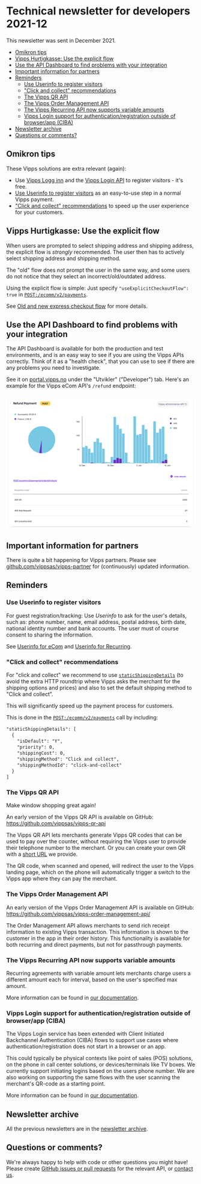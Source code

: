 <!-- START_METADATA
---
sidebar_position: 74
title: 2021-12
---
END_METADATA -->

# Technical newsletter for developers 2021-12

This newsletter was sent in December 2021.

<!-- START_TOC -->

- [Omikron tips](#omikron-tips)
- [Vipps Hurtigkasse: Use the explicit flow](#vipps-hurtigkasse-use-the-explicit-flow)
- [Use the API Dashboard to find problems with your integration](#use-the-api-dashboard-to-find-problems-with-your-integration)
- [Important information for partners](#important-information-for-partners)
- [Reminders](#reminders)
  * [Use Userinfo to register visitors](#use-userinfo-to-register-visitors)
  * ["Click and collect" recommendations](#-click-and-collect--recommendations)
  * [The Vipps QR API](#the-vipps-qr-api)
  * [The Vipps Order Management API](#the-vipps-order-management-api)
  * [The Vipps Recurring API now supports variable amounts](#the-vipps-recurring-api-now-supports-variable-amounts)
  * [Vipps Login support for authentication/registration outside of browser/app (CIBA)](#vipps-login-support-for-authenticationregistration-outside-of-browserapp-ciba)
- [Newsletter archive](#newsletter-archive)
- [Questions or comments?](#questions-or-comments-)

<!-- END_TOC -->

## Omikron tips

These Vipps solutions are extra relevant (again):

- Use
  [Vipps Logg inn](https://vipps.no/produkter-og-tjenester/privat/logg-inn-med-vipps/logg-inn-med-vipps/)
  and the
  [Vipps Login API](https://github.com/vippsas/vipps-login-api)
  to register visitors - it's free.
- [Use Userinfo to register visitors](#use-userinfo-to-register-visitors)
  as an easy-to-use step in a normal Vipps payment.
- ["Click and collect" recommendations](#-click-and-collect--recommendations)
  to speed up the user experience for your customers.

## Vipps Hurtigkasse: Use the explicit flow

When users are prompted to select shipping address and shipping address, the
explicit flow is _strongly_ recommended. The user then has to actively
select shipping address and shipping method.

The "old" flow does not prompt the user in the same way, and some users
do not notice that they select an incorrect/old/outdated address.

Using the explicit flow is simple: Just specify
`"useExplicitCheckoutFlow": true`
in
[`POST:/ecomm/v2/payments`](https://vippsas.github.io/vipps-developer-docs/api/ecom#tag/Vipps-eCom-API/operation/initiatePaymentV3UsingPOST).

See
[Old and new express checkout flow](https://github.com/vippsas/vipps-ecom-api/blob/master/vipps-ecom-api.md#old-and-new-express-checkout-flow)
for more details.

## Use the API Dashboard to find problems with your integration

The API Dashboard is available for both the production and test environments,
and is an easy way to see if you are using the Vipps APIs correctly.
Think of it as a "health check", that you can use to see if there are any
problems you need to investigate.

See it on
[portal.vipps.no](https://portal.vipps.no)
under the "Utvikler" ("Developer") tab.
Here's an example for the Vipps eCom API's `/refund` endpoint:

![API Dashboard example](images/2021-02-api-dashboard-example.png)

## Important information for partners

There is quite a bit happening for Vipps partners.
Please see
[github.com/vippsas/vipps-partner](https://github.com/vippsas/vipps-partner)
for (continuously) updated information.

## Reminders

### Use Userinfo to register visitors

For guest registration/tracking: Use _Userinfo_ to ask for the user's details, such as:
phone number, name, email address, postal address, birth date, national identity number and bank accounts.
The user must of course consent to sharing the information.

See
[Userinfo for eCom](https://github.com/vippsas/vipps-ecom-api/blob/master/vipps-ecom-api.md#userinfo)
and
[Userinfo for Recurring](https://github.com/vippsas/vipps-recurring-api/blob/master/vipps-recurring-api.md#userinfo).

### "Click and collect" recommendations

For "click and collect" we recommend to use
[`staticShippingDetails`](https://github.com/vippsas/vipps-ecom-api/blob/master/vipps-ecom-api.md#shipping-and-static-shipping-details)
(to avoid the extra HTTP roundtrip where Vipps asks the merchant
for the shipping options and prices) and also to set the default
shipping method to "Click and collect".

This will significantly speed up the payment process for customers.

This is done in the
[`POST:​/ecomm​/v2​/payments`](https://vippsas.github.io/vipps-developer-docs/api/ecom#tag/Vipps-eCom-API/operation/initiatePaymentV3UsingPOST)
call by including:

```
"staticShippingDetails": [
  {
    "isDefault": "Y",
    "priority": 0,
    "shippingCost": 0,
    "shippingMethod": "Click and collect",
    "shippingMethodId": "click-and-collect"
  }
]
```

### The Vipps QR API

Make window shopping great again!

An early version of the Vipps QR API is available on GitHub:
https://github.com/vippsas/vipps-qr-api

The Vipps QR API lets merchants generate Vipps QR codes that can be used to pay
over the counter, without requiring the Vipps user to provide their telephone
number to the merchant. Or you can create your own QR with a [short URL](https://github.com/vippsas/vipps-qr-api/blob/main/vipps-qr-api.md#qr-formats) we provide.

The QR code, when scanned and opened, will redirect the user to the Vipps
landing page, which on the phone will automatically trigger a switch to the
Vipps app where they can pay the merchant.

### The Vipps Order Management API

An early version of the Vipps Order Management API is available on GitHub:
https://github.com/vippsas/vipps-order-management-api/

The Order Management API allows merchants to send rich receipt information to
existing Vipps transaction. This information is shown to the customer in the
app in their order history. This functionality is available for both recurring
and direct payments, but not for passthrough payments.

### The Vipps Recurring API now supports variable amounts

Recurring agreements with variable amount lets merchants charge users a different
amount each for interval, based on the user's specified max amount.

More information can be found in
[our documentation](https://github.com/vippsas/vipps-recurring-api/blob/master/vipps-recurring-api.md#recurring-agreements-with-variable-amount).

### Vipps Login support for authentication/registration outside of browser/app (CIBA)

The Vipps Login service has been extended with Client Initiated Backchannel Authentication
(CIBA) flows to support use cases where authentication/registration does not start in a browser or an app.

This could typically be physical contexts like point of sales (POS) solutions, on the
phone in call center solutions, or devices/terminals like TV boxes. We currently support initiating logins based on the users phone number. We are also working on supporting the same flows with the user scanning the merchant's QR-code as a starting point.

More information can be found in [our documentation](https://github.com/vippsas/vipps-login-api/blob/master/vipps-login-api.md#client-initiated-backchannel-authentication-flows-ciba---special-cases-where-login-does-not-start-in-browser-or-app).

## Newsletter archive

All the previous newsletters are in the
[newsletter archive](https://vippsas.github.io/vipps-developer-docs/docs/vipps-developers/newsletters/).

## Questions or comments?

We're always happy to help with code or other questions you might have!
Please create [GitHub issues or pull requests](https://github.com/vippsas)
for the relevant API,
or [contact us](https://vippsas.github.io/vipps-developer-docs/docs/vipps-developers/contact).

